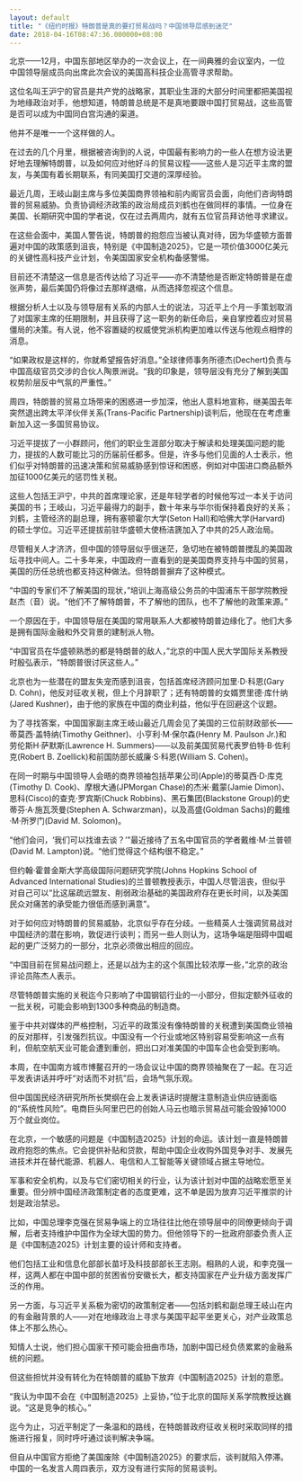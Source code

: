 ```yaml
---
layout: default
title: "《纽约时报》特朗普是真的要打贸易战吗？中国领导层感到迷茫"
date: 2018-04-16T08:47:36.000000+08:00
---
```


北京——12月，中国东部地区举办的一次会议上，在一间典雅的会议室内，一位中国领导层成员向出席此次会议的美国高科技企业高管寻求帮助。

这位名叫王沪宁的官员是共产党的战略家，其职业生涯的大部分时间里都把美国视为地缘政治对手，他想知道，特朗普总统是不是真地要跟中国打贸易战，这些高管是否可以成为中国同白宫沟通的渠道。

他并不是唯一一个这样做的人。

在过去的几个月里，根据被咨询到的人说，中国最有影响力的一些人在想方设法更好地去理解特朗普，以及如何应对他好斗的贸易议程——这些人是习近平主席的盟友，与美国有着长期联系，有同美国打交道的深厚经验。

最近几周，王岐山副主席与多位美国商界领袖和前内阁官员会面，向他们咨询特朗普的贸易威胁。负责协调经济政策的政治局成员刘鹤也在做同样的事情。一位身在美国、长期研究中国的学者说，仅在过去两周内，就有五位官员拜访他寻求建议。

在这些会面中，美国人警告说，特朗普的抱怨应当被认真对待，因为华盛顿方面普遍对中国的政策感到沮丧，特别是《中国制造2025》，它是一项价值3000亿美元的关键性高科技产业计划，令美国国家安全机构备感警惕。

目前还不清楚这一信息是否传达给了习近平——亦不清楚他是否断定特朗普是在虚张声势，最后美国仍将像过去那样退缩，从而选择忽视这个信息。

根据分析人士以及与领导层有关系的内部人士的说法，习近平上个月一手策划取消了对国家主席的任期限制，并且获得了这一职务的新任命后，亲自掌控着应对贸易僵局的决策。有人说，他不容置疑的权威使党派机构更加难以传送与他观点相悖的消息。

“如果政权是这样的，你就希望报告好消息。”全球律师事务所德杰(Dechert)负责与中国高级官员交涉的合伙人陶景洲说。“我的印象是，领导层没有充分了解到美国权势阶层反中气氛的严重性。”

周四，特朗普的贸易立场带来的困惑进一步加深，他出人意料地宣称，继美国去年突然退出跨太平洋伙伴关系(Trans-Pacific Partnership)谈判后，他现在在考虑重新加入这一多国贸易协议。

习近平提拔了一小群顾问，他们的职业生涯部分取决于解读和处理美国问题的能力，提拔的人数可能比习的历届前任都多。但是，许多与他们见面的人士表示，他们似乎对特朗普的迅速决策和贸易威胁感到惊讶和困惑，例如对中国进口商品额外加征1000亿美元的惩罚性关税。

这些人包括王沪宁，中共的首席理论家，还是年轻学者的时候他写过一本关于访问美国的书；王岐山，习近平最得力的副手，数十年来与华尔街保持着良好的关系；刘鹤，主管经济的副总理，拥有塞顿霍尔大学(Seton Hall)和哈佛大学(Harvard)的硕士学位。习近平还提拔前驻华盛顿大使杨洁篪加入了中共的25人政治局。

尽管相关人才济济，但中国的领导层似乎很迷茫，急切地在被特朗普搅乱的美国政坛寻找中间人。二十多年来，中国政府一直看到的是美国商界支持与中国的贸易，美国的历任总统也都支持这种做法。但特朗普摒弃了这种模式。

“中国的专家们不了解美国的现状，”培训上海高级公务员的中国浦东干部学院教授赵杰（音）说。“他们不了解特朗普，不了解他的团队，也不了解他的政策来源。”

一个原因在于，中国领导层在美国的常用联系人大都被特朗普边缘化了。他们大多是拥有国际金融和外交背景的建制派人物。

“中国官员在华盛顿熟悉的都是特朗普的敌人，”北京的中国人民大学国际关系教授时殷弘表示，“特朗普很讨厌这些人。”

北京也为一些潜在的盟友失宠而感到沮丧，包括首席经济顾问加里·D·科恩(Gary D. Cohn)，他反对征收关税，但上个月辞职了；还有特朗普的女婿贾里德·库什纳(Jared Kushner)，由于他的家族在中国的商业利益，他似乎在回避这个议题。

为了寻找答案，中国国家副主席王岐山最近几周会见了美国的三位前财政部长——蒂莫西·盖特纳(Timothy Geithner)、小亨利·M·保尔森(Henry M. Paulson Jr.)和劳伦斯H·萨默斯(Lawrence H. Summers)——以及前美国贸易代表罗伯特·B·佐利克(Robert B. Zoellick)和前国防部长威廉·S·科恩(William S. Cohen)。

在同一时期与中国领导人会晤的商界领袖包括苹果公司(Apple)的蒂莫西·D·库克(Timothy D. Cook)、摩根大通(JPMorgan Chase)的杰米·戴蒙(Jamie Dimon)、思科(Cisco)的查克·罗宾斯(Chuck Robbins)、黑石集团(Blackstone Group)的史蒂芬·A·施瓦茨曼(Stephen A. Schwarzman)，以及高盛(Goldman Sachs)的戴维·M·所罗门(David M. Solomon)。

“他们会问，‘我们可以找谁去谈？’”最近接待了五名中国官员的学者戴维·M·兰普顿(David M. Lampton)说。“他们觉得这个结构很不稳定。”

但约翰·霍普金斯大学高级国际问题研究学院(Johns Hopkins School of Advanced International Studies)的兰普顿教授表示，中国人尽管沮丧，但似乎对自己可以“比这届疏远盟友、削弱政治基础的美国政府存在更长时间，以及美国民众对痛苦的承受能力很低而感到满意”。

对于如何应对特朗普的贸易威胁，北京似乎存在分歧。一些精英人士强调贸易战对中国经济的潜在影响，敦促进行谈判；而另一些人则认为，这场争端是阻碍中国崛起的更广泛努力的一部分，北京必须做出相应的回应。

“中国目前在贸易战问题上，还是以战为主的这个氛围比较浓厚一些，”北京的政治评论员陈杰人表示。

尽管特朗普实施的关税迄今只影响了中国钢铝行业的一小部分，但拟定额外征收的一批关税，可能会影响到1300多种商品的制造商。

鉴于中共对媒体的严格控制，习近平的政策没有像特朗普的关税遭到美国商业领袖的反对那样，引发强烈抗议。中国没有一个行业或地区特别容易受影响这一点有利，但航空航天业可能会遭到重创，把出口对准美国的中国车企也会受到影响。

本周，在中国南方城市博鳌召开的一场会议让中国的商界领袖聚在了一起。在习近平发表讲话并呼吁“对话而不对抗”后，会场气氛乐观。

但中国国民经济研究所所长樊纲在会上发表讲话时提醒注意制造业供应链面临的“系统性风险”。电商巨头阿里巴巴的创始人马云也暗示贸易战可能会毁掉1000万个就业岗位。

在北京，一个敏感的问题是《中国制造2025》计划的命运。该计划一直是特朗普政府抱怨的焦点。它会提供补贴和贷款，帮助中国企业收购外国竞争对手、发展先进技术并在替代能源、机器人、电信和人工智能等关键领域占据主导地位。

军事和安全机构，以及与它们密切相关的行业，认为该计划对中国的战略宏愿至关重要。但分辨中国经济政策制定者的态度更难，这不单是因为放弃习近平推崇的计划是政治禁忌。

比如，中国总理李克强在贸易争端上的立场往往比他在领导层中的同僚更倾向于调解，后者支持维护中国作为全球大国的势力。但他领导下的一批政府部委负责人正是《中国制造2025》计划主要的设计师和支持者。

他们包括工业和信息化部部长苗圩及科技部部长王志刚。相熟的人说，和李克强一样，这两人都在中国中部的贫困省份安徽长大，都支持国家在产业升级方面发挥广泛的作用。

另一方面，与习近平关系极为密切的政策制定者——包括刘鹤和副总理王岐山在内的有金融背景的人——对在地缘政治上寻求与美国平起平坐更关心，对产业政策总体上不那么热心。

知情人士说，他们担心国家干预可能会扭曲市场，加剧中国已经负债累累的金融系统的问题。

但这些担忧并没有转化为在特朗普的威胁下放弃《中国制造2025》计划的意愿。

“我认为中国不会在《中国制造2025》上妥协，”位于北京的国际关系学院教授达巍说。“这是竞争的核心。”

迄今为止，习近平制定了一条温和的路线，在特朗普政府征收关税时采取同样的措施进行报复，同时呼吁通过谈判解决争端。

但自从中国官方拒绝了美国废除《中国制造2025》的要求后，谈判就陷入停滞。中国的一名发言人周四表示，双方没有进行实际的贸易谈判。

